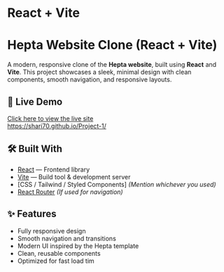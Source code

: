 # React + Vite

# Hepta Website Clone (React + Vite)

A modern, responsive clone of the **Hepta website**, built using **React** and **Vite**. This project showcases a sleek, minimal design with clean components, smooth navigation, and responsive layouts.

## 🚀 Live Demo    

[Click here to view the live site](#)  
https://shari70.github.io/Project-1/

## 🛠️ Built With

- [React](https://reactjs.org/) — Frontend library
- [Vite](https://vitejs.dev/) — Build tool & development server
- [CSS / Tailwind / Styled Components] *(Mention whichever you used)*
- [React Router](https://reactrouter.com/) *(If used for navigation)*


## ✨ Features

- Fully responsive design
- Smooth navigation and transitions
- Modern UI inspired by the Hepta template
- Clean, reusable components
- Optimized for fast load tim

